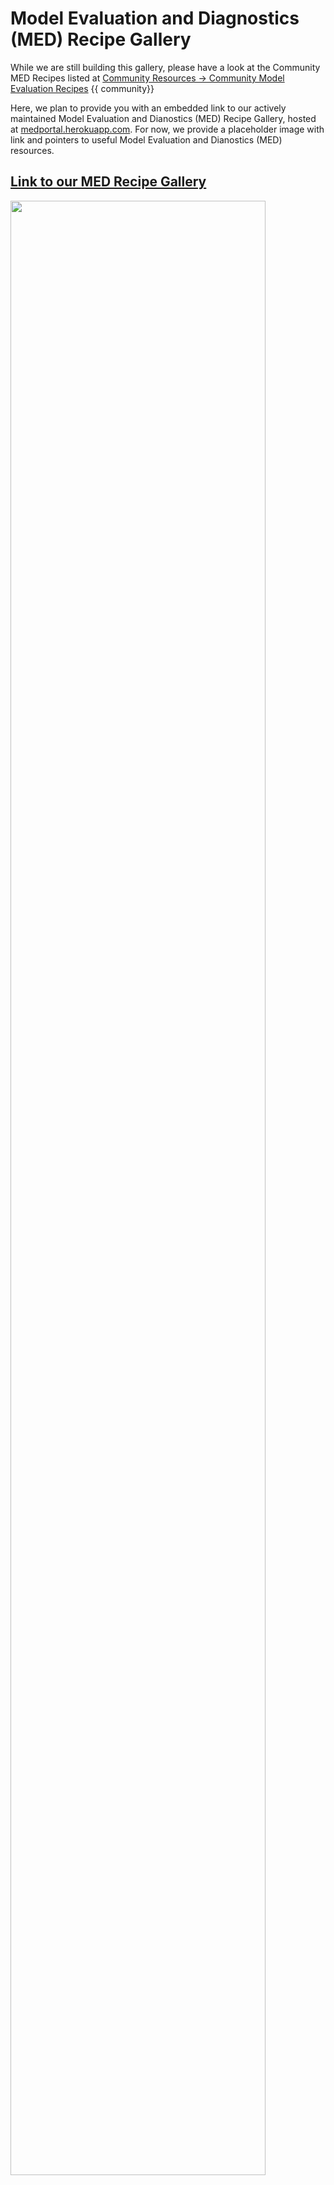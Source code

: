 # Model Evaluation and Diagnostics (MED) Recipe Gallery

<!-- {% include "call_contribute.md" %} -->

While we are still building this gallery, please have a look at the Community MED Recipes listed at <a href="../community_resources/community_med_recipes.md">Community Resources -> Community Model Evaluation Recipes</a> {{ community}}

Here, we plan to provide you with an embedded link to our actively maintained Model Evaluation and Dianostics (MED) Recipe Gallery, hosted at [medportal.herokuapp.com](https://medportal.herokuapp.com/models/published). For now, we provide a placeholder image with link and pointers to useful Model Evaluation and Dianostics (MED) resources.

## <div class="center-icons"> <a href="https://medportal.herokuapp.com/models/published">Link to our MED Recipe Gallery</a>  </div>

<a href="https://medportal.herokuapp.com/models/published">
    <img align="center" width="90%" src="../../assets/model_evaluation/model_evaluation_recipe_gallery_placeholder.jpg"></img>
</a>
